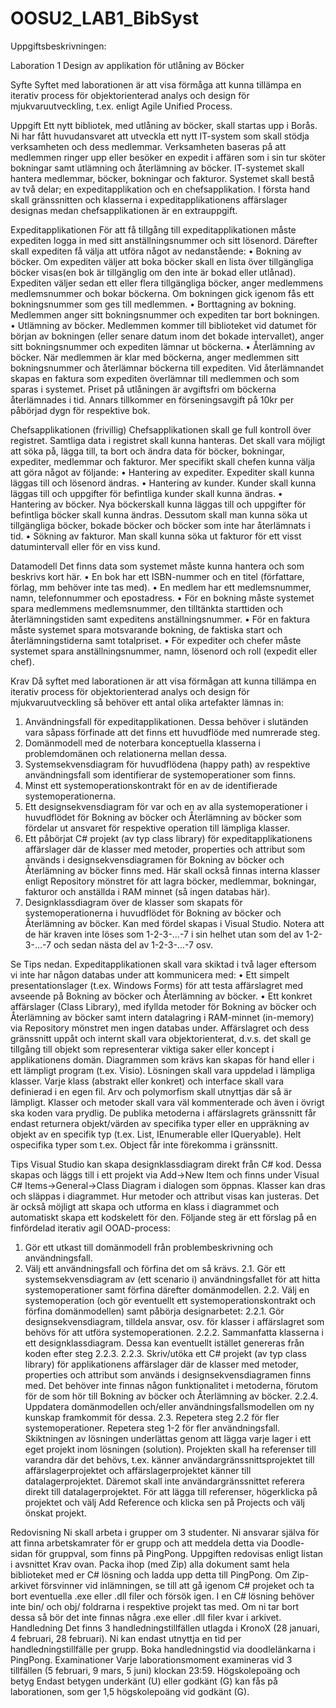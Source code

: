 # OOSU2_LAB1_BibSyst

Uppgiftsbeskrivningen:

Laboration 1
Design av applikation för utlåning av Böcker

Syfte
Syftet med laborationen är att visa förmåga att kunna tillämpa en iterativ process för objektorienterad
analys och design för mjukvaruutveckling, t.ex. enligt Agile Unified Process.

Uppgift
Ett nytt bibliotek, med utlåning av böcker, skall startas upp i Borås. Ni har fått huvudansvaret att
utveckla ett nytt IT-system som skall stödja verksamheten och dess medlemmar. Verksamheten
baseras på att medlemmen ringer upp eller besöker en expedit i affären som i sin tur sköter bokningar
samt utlämning och återlämning av böcker. IT-systemet skall hantera medlemmar, böcker,
bokningar och fakturor. Systemet skall bestå av två delar; en expeditapplikation och en
chefsapplikation. I första hand skall gränssnitten och klasserna i expeditapplikationens affärslager
designas medan chefsapplikationen är en extrauppgift.

Expeditapplikationen
För att få tillgång till expeditapplikationen måste expediten logga in med sitt anställningsnummer
och sitt lösenord. Därefter skall expediten få välja att utföra något av nedanstående:
• Bokning av böcker. Om expediten väljer att boka böcker skall en lista över tillgängliga
böcker visas(en bok är tillgänglig om den inte är bokad eller utlånad). Expediten väljer sedan
ett eller flera tillgängliga böcker, anger medlemmens medlemsnummer och bokar böckerna.
Om bokningen gick igenom fås ett bokningsnummer som ges till medlemmen.
• Borttagning av bokning. Medlemmen anger sitt bokningsnummer och expediten tar bort
bokningen.
• Utlämning av böcker. Medlemmen kommer till biblioteket vid datumet för början av
bokningen (eller senare datum inom det bokade intervallet), anger sitt bokningsnummer och
expediten lämnar ut böckerna.
• Återlämning av böcker. När medlemmen är klar med böckerna, anger medlemmen sitt
bokningsnummer och återlämnar böckerna till expediten. Vid återlämnandet skapas en
faktura som expediten överlämnar till medlemmen och som sparas i systemet. Priset på
utlåningen är avgiftsfri om böckerna återlämnades i tid. Annars tillkommer en
förseningsavgift på 10kr per påbörjad dygn för respektive bok.

Chefsapplikationen (frivillig)
Chefsapplikationen skall ge full kontroll över registret. Samtliga data i registret skall kunna hanteras.
Det skall vara möjligt att söka på, lägga till, ta bort och ändra data för böcker, bokningar, expediter,
medlemmar och fakturor. Mer specifikt skall chefen kunna välja att göra något av följande:
• Hantering av expediter. Expediter skall kunna läggas till och lösenord ändras.
• Hantering av kunder. Kunder skall kunna läggas till och uppgifter för befintliga kunder
skall kunna ändras.
• Hantering av böcker. Nya böckerskall kunna läggas till och uppgifter för befintliga böcker
skall kunna ändras. Dessutom skall man kunna söka ut tillgängliga böcker, bokade böcker
och böcker som inte har återlämnats i tid.
• Sökning av fakturor. Man skall kunna söka ut fakturor för ett visst datumintervall eller för
en viss kund.

Datamodell
Det finns data som systemet måste kunna hantera och som beskrivs kort här.
• En bok har ett ISBN-nummer och en titel (författare, förlag, mm behöver inte tas med).
• En medlem har ett medlemsnummer, namn, telefonnummer och epostadress.
• För en bokning måste systemet spara medlemmens medlemsnummer, den tilltänkta
starttiden och återlämningstiden samt expeditens anställningsnummer.
• För en faktura måste systemet spara motsvarande bokning, de faktiska start och
återlämningstiderna samt totalpriset.
• För expediter och chefer måste systemet spara anställningsnummer, namn, lösenord och roll
(expedit eller chef).

Krav
Då syftet med laborationen är att visa förmågan att kunna tillämpa en iterativ process för
objektorienterad analys och design för mjukvaruutveckling så behöver ett antal olika artefakter
lämnas in:
1. Användningsfall för expeditapplikationen. Dessa behöver i slutänden vara såpass förfinade
att det finns ett huvudflöde med numrerade steg.
2. Domänmodell med de noterbara konceptuella klasserna i problemdomänen och relationerna
mellan dessa.
3. Systemsekvensdiagram för huvudflödena (happy path) av respektive användningsfall som
identifierar de systemoperationer som finns.
4. Minst ett systemoperationskontrakt för en av de identifierade systemoperationerna.
5. Ett designsekvensdiagram för var och en av alla systemoperationer i huvudflödet för
Bokning av böcker och Återlämning av böcker som fördelar ut ansvaret för respektive
operation till lämpliga klasser.
6. Ett påbörjat C# projekt (av typ class library) för expeditapplikationens affärslager där de
klasser med metoder, properties och attribut som används i designsekvensdiagramen för
Bokning av böcker och Återlämning av böcker finns med. Här skall också finnas interna
klasser enligt Repository mönstret för att lagra böcker, medlemmar, bokningar, fakturor och
anställda i RAM minnet (så ingen databas här).
7. Designklassdiagram över de klasser som skapats för systemoperationerna i huvudflödet för
Bokning av böcker och Återlämning av böcker. Kan med fördel skapas i Visual Studio.
Notera att de här kraven inte löses som 1-2-3-…-7 i sin helhet utan som del av 1-2-3-…-7 och sedan
nästa del av 1-2-3-…-7 osv. 

Se Tips nedan.
Expeditapplikationen skall vara skiktad i två lager eftersom vi inte har någon databas under att
kommunicera med:
• Ett simpelt presentationslager (t.ex. Windows Forms) för att testa affärslagret med avseende
på Bokning av böcker och Återlämning av böcker.
• Ett konkret affärslager (Class Library), med ifyllda metoder för Bokning av böcker och
Återlämning av böcker samt intern datalagring i RAM-minnet (in-memory) via Repository
mönstret men ingen databas under.
Affärslagret och dess gränssnitt uppåt och internt skall vara objektorienterat, d.v.s. det skall ge
tillgång till objekt som representerar viktiga saker eller koncept i applikationens domän.
Diagrammen som krävs kan skapas för hand eller i ett lämpligt program (t.ex. Visio).
Lösningen skall vara uppdelad i lämpliga klasser. Varje klass (abstrakt eller konkret) och interface
skall vara definierad i en egen fil. Arv och polymorfism skall utnyttjas där så är lämpligt. Klasser
och metoder skall vara väl kommenterade och även i övrigt ska koden vara prydlig. De publika
metoderna i affärslagrets gränssnitt får endast returnera objekt/värden av specifika typer eller en
uppräkning av objekt av en specifik typ (t.ex. List<Foo>, IEnumerable<Foo> eller
IQueryable<Foo>). Helt ospecifika typer som t.ex. Object får inte förekomma i gränssnitt.

Tips
Visual Studio kan skapa designklassdiagram direkt från C# kod. Dessa skapas och läggs till i ett
projekt via Add->New Item och finns under Visual C# Items->General->Class Diagram i
dialogen som öppnas. Klasser kan dras och släppas i diagrammet. Hur metoder och attribut visas kan
justeras. Det är också möjligt att skapa och utforma en klass i diagrammet och automatiskt skapa ett
kodskelett för den.
Följande steg är ett förslag på en finfördelad iterativ agil OOAD-process:
1. Gör ett utkast till domänmodell från problembeskrivning och användningsfall.
2. Välj ett användningsfall och förfina det om så krävs.
2.1. Gör ett systemsekvensdiagram av (ett scenario i) användningsfallet för att hitta
systemoperationer samt förfina därefter domänmodellen.
2.2. Välj en systemoperation (och gör eventuellt ett systemoperationskontrakt och förfina
domänmodellen) samt påbörja designarbetet:
2.2.1. Gör designsekvensdiagram, tilldela ansvar, osv. för klasser i affärslagret som behövs
 för att utföra systemoperationen.
2.2.2. Sammanfatta klasserna i ett designklassdiagram. Dessa kan eventuellt istället
 genereras från koden efter steg 2.2.3.
2.2.3. Skriv/utöka ett C# projekt (av typ class library) för applikationens affärslager där de
klasser med metoder, properties och attribut som används i designsekvensdiagramen
finns med. Det behöver inte finnas någon funktionalitet i metoderna, förutom för de
som hör till Bokning av böcker och Återlämning av böcker.
2.2.4. Uppdatera domänmodellen och/eller användningsfallsmodellen om ny kunskap
framkommit för dessa.
2.3. Repetera steg 2.2 för fler systemoperationer.
Repetera steg 1-2 för fler användningsfall.
Skiktningen av lösningen underlättas genom att lägga varje lager i ett eget projekt inom lösningen
(solution). Projekten skall ha referenser till varandra där det behövs, t.ex. känner
användargränssnittsprojektet till affärslagerprojektet och affärslagerprojektet känner till
datalagerprojektet. Däremot skall inte användargränssnittet referera direkt till datalagerprojektet. För
att lägga till referenser, högerklicka på projektet och välj Add Reference och klicka sen på Projects
och välj önskat projekt.

Redovisning
Ni skall arbeta i grupper om 3 studenter. Ni ansvarar själva för att finna arbetskamrater för er grupp
och att meddela detta via Doodle-sidan för gruppval, som finns på PingPong.
Uppgiften redovisas enligt listan i avsnittet Krav ovan. Packa ihop (med Zip) alla dokument samt
hela biblioteket med er C# lösning och ladda upp detta till PingPong. Om Zip-arkivet försvinner vid
inlämningen, se till att gå igenom C# projeket och ta bort eventuella .exe eller .dll filer och försök
igen. I en C# lösning behöver inte bin/ och obj/ foldrarna i respektive projekt tas med. Om ni tar bort
dessa så bör det inte finnas några .exe eller .dll filer kvar i arkivet.
Handledning
Det finns 3 handledningstillfällen utlagda i KronoX (28 januari, 4 februari, 28 februari). Ni kan
endast utnyttja en tid per handledningstillfälle per grupp. Boka handledningstid via doodlelänkarna
i PingPong.
Examinationer
Varje laborationsmoment examineras vid 3 tillfällen (5 februari, 9 mars, 5 juni) klockan 23:59.
Högskolepoäng och betyg
Endast betygen underkänt (U) eller godkänt (G) kan fås på laborationen, som ger 1,5 högskolepoäng
vid godkänt (G).
